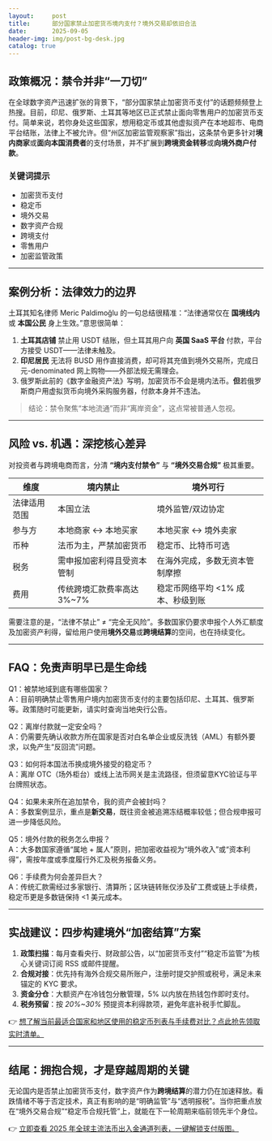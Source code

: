 ```yaml
---
layout:     post
title:      部分国家禁止加密货币境内支付？境外交易却依旧合法
date:       2025-09-05
header-img: img/post-bg-desk.jpg
catalog: true
---
```


## 政策概况：禁令并非“一刀切”
在全球数字资产迅速扩张的背景下，“部分国家禁止加密货币支付”的话题频频登上热搜。目前，印尼、俄罗斯、土耳其等地区已正式禁止面向零售用户的加密货币支付。简单来说，若你身处这些国家，想用稳定币或其他虚拟资产在本地超市、电商平台结账，法律上不被允许。但“州区加密监管观察家”指出，这条禁令更多针对**境内商家**或**面向本国消费者**的支付场景，并不扩展到**跨境资金转移**或**向境外商户付款**。

### 关键词提示
- 加密货币支付
- 稳定币
- 境外交易
- 数字资产合规
- 跨境支付
- 零售用户
- 加密监管政策

---

## 案例分析：法律效力的边界
土耳其知名律师 Meric Paldimoğlu 的一句总结很精准：“法律通常仅在 **国境线内** 或 **本国公民** 身上生效。”意思很简单：

1. **土耳其店铺** 禁止用 USDT 结账，但土耳其用户向 **英国 SaaS 平台** 付款，平台方接受 USDT——法律未触及。
2. **印尼居民** 无法将 BUSD 用作直接消费，却可将其充值到境外交易所，完成日元-denominated 网上购物——外部法规无需理会。
3. 俄罗斯此前的《数字金融资产法》写明，加密货币不会是境内法币。**但**若俄罗斯商户用虚拟货币向境外采购服务器，付款本身并不违法。

> 结论：禁令聚焦“本地流通”而非“离岸资金”，这点常被普通人忽视。

---

## 风险 vs. 机遇：深挖核心差异
对投资者与跨境电商而言，分清 **“境内支付禁令”** 与 **“境外交易合规”** 极其重要。

| 维度        | 境内禁止                                       | 境外可行                                      |
|-------------|------------------------------------------------|-----------------------------------------------|
| 法律适用范围| 本国立法                                       | 境外监管/双边协定                             |
| 参与方      | 本地商家 ↔ 本地买家                            | 本地买家 ↔ 境外卖家                          |
| 币种        | 法币为主，严禁加密货币                         | 稳定币、比特币可选                           |
| 税务        | 需申报加密利得且受资本管制                     | 在海外完成，多数无资本管制摩擦               |
| 费用        | 传统跨境汇款费率高达 3%~7%                     | 稳定币网络平均 <1% 成本、秒级到账            |

需要注意的是，“法律不禁止” ≠ “完全无风险”。多数国家仍要求申报个人外汇额度及加密资产利得，留给用户使用**境外交易**或**跨境结算**的空间，也在持续变化。

---

## FAQ：免责声明早已是生命线
Q1：被禁地域到底有哪些国家？  
A：目前明确禁止零售用户境内加密货币支付的主要包括印尼、土耳其、俄罗斯等。政策随时可能更新，请实时查询当地央行公告。

Q2：离岸付款就一定安全吗？  
A：仍需要先确认收款方所在国家是否对白名单企业或反洗钱（AML）有额外要求，以免产生“反回流”问题。

Q3：如何将本国法币换成境外接受的稳定币？  
A：离岸 OTC（场外柜台）或线上法币网关是主流路径，但须留意KYC验证与平台牌照状态。

Q4：如果未来所在追加禁令，我的资产会被封吗？  
A：多数案例显示，重点是**新交易**，既往资金被追溯冻结概率较低；但合规申报可进一步降低风险。

Q5：境外付款的税务怎么申报？  
A：大多数国家遵循“属地 + 属人”原则，把加密收益视为“境外收入”或“资本利得”，需按年度或季度履行外汇及税务报备义务。

Q6：手续费为何会差异巨大？  
A：传统汇款需经过多家银行、清算所；区块链转账仅涉及矿工费或链上手续费，稳定币更是多数链保持 <1 美元成本。

---

## 实战建议：四步构建境外“加密结算”方案
1. **政策扫描**：每月查看央行、财政部公告，以“加密货币支付”“稳定币监管”为核心关键词订阅 RSS 或邮件提醒。  
2. **合规对接**：优先持有海外合规交易所账户，注册时提交护照或税号，满足未来锚定的 KYC 要求。  
3. **资金分仓**：大额资产在冷钱包分散管理，5% 以内放在热钱包作即时支付。  
4. **税务预留**：按 *20%~30%* 预提资本利得款项，避免年底补税手忙脚乱。

👉 [想了解当前最适合国家和地区使用的稳定币列表与手续费对比？点此抢先领取实时清单。](https://okxdog.com/)

---

## 结尾：拥抱合规，才是穿越周期的关键
无论国内是否禁止加密货币支付，数字资产作为**跨境结算**的潜力仍在加速释放。看跌情绪不等于否定技术，真正有影响的是“明确监管”与“透明报税”。当你把重点放在“境外交易合规”“稳定币合规托管”上，就能在下一轮周期来临前领先半个身位。

👉 [立即查看 2025 年全球主流法币出入金通道列表，一键解锁支付版图。](https://okxdog.com/)